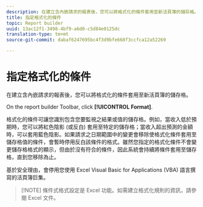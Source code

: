 ```yaml
---
description: 在建立含內嵌請求的報表後，您可以將格式化的條件套用至新活頁簿的儲存格。
title: 指定格式化的條件
topic: Report builder
uuid: 13ac12f1-3498-4bf9-a6d0-c5d84e0125dc
translation-type: tm+mt
source-git-commit: dabaf6247695bc4f3d9bfe668f3ccfca12a52269

---
```



# 指定格式化的條件

在建立含內嵌請求的報表後，您可以將格式化的條件套用至新活頁簿的儲存格。

On the report builder Toolbar, click **[!UICONTROL Format]**.

格式化的條件可讓您識別包含您要監視之結果或值的儲存格。例如，當收入低於預期時，您可以將紅色陰影 (或反白) 套用至特定的儲存格；當收入超出預測的金額時，可以套用藍色陰影。如果請求之日期範圍中的變更會移除使格式化條件套用至儲存格值的條件，會暫時停用反白該條件的格式。雖然您指定的格式化條件不會變更儲存格格式的顯示，但由於沒有符合的條件，因此系統會持續將條件套用至儲存格，直到您移除為止。

基於安全理由，會停用您使用 Excel Visual Basic for Applications (VBA) 語言撰寫的活頁簿巨集。

>[!NOTE] 條件式格式設定是 Excel 功能。如需建立格式化規則的資訊，請參閱 Excel 文件。

